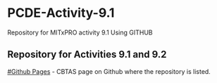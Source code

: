 # PCDE-Activity-9.1
Repository for MITxPRO activity 9.1 Using GITHUB

## Repository for Activities 9.1 and 9.2

[#Github Pages](https://cbtas.github.io) - CBTAS page on Github where the repository is listed. </br>

